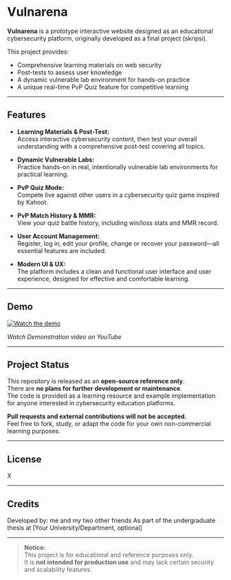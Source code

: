 # Vulnarena

**Vulnarena** is a prototype interactive website designed as an educational cybersecurity platform, originally developed as a final project (skripsi).

This project provides:
- Comprehensive learning materials on web security
- Post-tests to assess user knowledge
- A dynamic vulnerable lab environment for hands-on practice
- A unique real-time PvP Quiz feature for competitive learning

---

## Features

- **Learning Materials & Post-Test:**  
  Access interactive cybersecurity content, then test your overall understanding with a comprehensive post-test covering all topics.

- **Dynamic Vulnerable Labs:**  
  Practice hands-on in real, intentionally vulnerable lab environments for practical learning.

- **PvP Quiz Mode:**  
  Compete live against other users in a cybersecurity quiz game inspired by Kahoot.

- **PvP Match History & MMR:**  
  View your quiz battle history, including win/loss stats and MMR record.

- **User Account Management:**  
  Register, log in, edit your profile, change or recover your password—all essential features are included.

- **Modern UI & UX:**  
  The platform includes a clean and functional user interface and user experience, designed for effective and comfortable learning.


---

## Demo

[![Watch the demo](https://img.youtube.com/vi/hWS9AQ-bCCg/hqdefault.jpg)](https://youtu.be/hWS9AQ-bCCg)

_Watch Demonstration video on YouTube_

---

## Project Status

This repository is released as an **open-source reference only**.  
There are **no plans for further development or maintenance**.  
The code is provided as a learning resource and example implementation for anyone interested in cybersecurity education platforms.

**Pull requests and external contributions will not be accepted.**  
Feel free to fork, study, or adapt the code for your own non-commercial learning purposes.

---

## License

X

---

## Credits

Developed by: me and my two other friends
As part of the undergraduate thesis at [Your University/Department, optional]

---

> **Notice:**  
> This project is for educational and reference purposes only.  
> It is **not intended for production use** and may lack certain security and scalability features.

